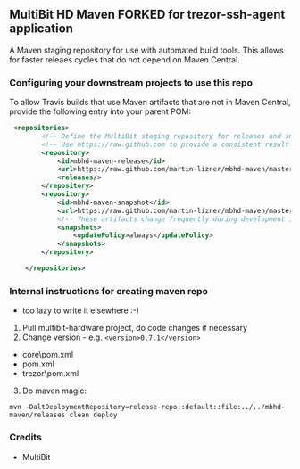 ## MultiBit HD Maven FORKED for trezor-ssh-agent application

A Maven staging repository for use with automated build tools. This allows for faster releaes cycles
that do not depend on Maven Central.

### Configuring your downstream projects to use this repo

To allow Travis builds that use Maven artifacts that are not in Maven Central, provide the following
entry into your parent POM:

```xml
 <repositories>
        <!-- Define the MultiBit staging repository for releases and snapshots -->
        <!-- Use https://raw.github.com to provide a consistent result -->
        <repository>
            <id>mbhd-maven-release</id>
            <url>https://raw.github.com/martin-lizner/mbhd-maven/master/releases</url>
            <releases/>
        </repository>
        <repository>
            <id>mbhd-maven-snapshot</id>
            <url>https://raw.github.com/martin-lizner/mbhd-maven/master/snapshots</url>
            <!-- These artifacts change frequently during development iterations -->
            <snapshots>
                <updatePolicy>always</updatePolicy>
            </snapshots>
        </repository>

    </repositories>
```

### Internal instructions for creating maven repo
* too lazy to write it elsewhere :-)

1. Pull multibit-hardware project, do code changes if necessary
2. Change version - e.g. ```<version>0.7.1</version>```
  * core\pom.xml
  * pom.xml
  * trezor\pom.xml
3. Do maven magic:
```
mvn -DaltDeploymentRepository=release-repo::default::file:../../mbhd-maven/releases clean deploy
```

### Credits
* MultiBit




